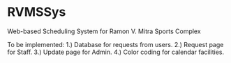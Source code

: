 # RVMSSys
Web-based Scheduling System for Ramon V. Mitra Sports Complex

To be implemented:
1.) Database for requests from users.
2.) Request page for Staff.
3.) Update page for Admin.
4.) Color coding for calendar facilities.
